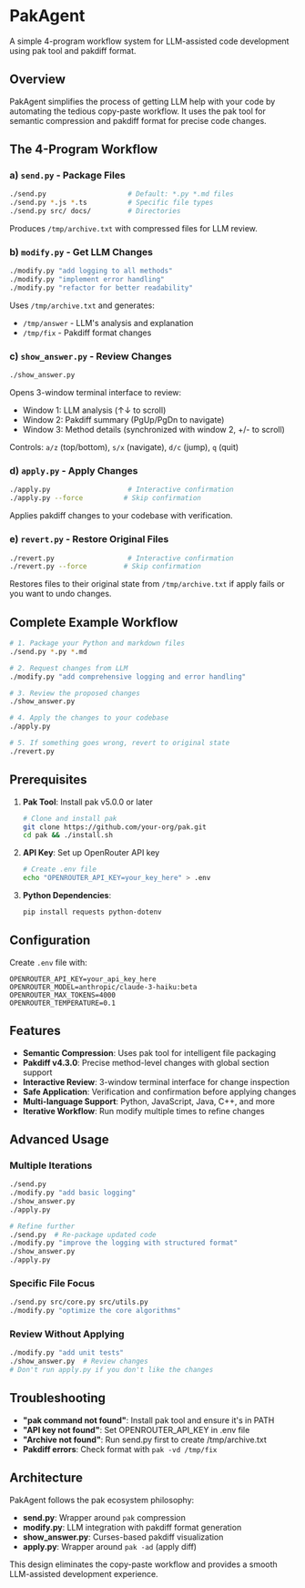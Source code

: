 # PakAgent

A simple 4-program workflow system for LLM-assisted code development using pak tool and pakdiff format.

## Overview

PakAgent simplifies the process of getting LLM help with your code by automating the tedious copy-paste workflow. It uses the pak tool for semantic compression and pakdiff format for precise code changes.

## The 4-Program Workflow

### a) `send.py` - Package Files
```bash
./send.py                    # Default: *.py *.md files
./send.py *.js *.ts          # Specific file types
./send.py src/ docs/         # Directories
```
Produces `/tmp/archive.txt` with compressed files for LLM review.

### b) `modify.py` - Get LLM Changes  
```bash
./modify.py "add logging to all methods"
./modify.py "implement error handling"
./modify.py "refactor for better readability"
```
Uses `/tmp/archive.txt` and generates:
- `/tmp/answer` - LLM's analysis and explanation
- `/tmp/fix` - Pakdiff format changes

### c) `show_answer.py` - Review Changes
```bash
./show_answer.py
```
Opens 3-window terminal interface to review:
- Window 1: LLM analysis (↑↓ to scroll)
- Window 2: Pakdiff summary (PgUp/PgDn to navigate)  
- Window 3: Method details (synchronized with window 2, +/- to scroll)

Controls: `a/z` (top/bottom), `s/x` (navigate), `d/c` (jump), `q` (quit)

### d) `apply.py` - Apply Changes
```bash
./apply.py                   # Interactive confirmation
./apply.py --force          # Skip confirmation
```
Applies pakdiff changes to your codebase with verification.

### e) `revert.py` - Restore Original Files
```bash
./revert.py                  # Interactive confirmation
./revert.py --force         # Skip confirmation
```
Restores files to their original state from `/tmp/archive.txt` if apply fails or you want to undo changes.

## Complete Example Workflow

```bash
# 1. Package your Python and markdown files
./send.py *.py *.md

# 2. Request changes from LLM
./modify.py "add comprehensive logging and error handling"

# 3. Review the proposed changes
./show_answer.py

# 4. Apply the changes to your codebase
./apply.py

# 5. If something goes wrong, revert to original state
./revert.py
```

## Prerequisites

1. **Pak Tool**: Install pak v5.0.0 or later
   ```bash
   # Clone and install pak
   git clone https://github.com/your-org/pak.git
   cd pak && ./install.sh
   ```

2. **API Key**: Set up OpenRouter API key
   ```bash
   # Create .env file
   echo "OPENROUTER_API_KEY=your_key_here" > .env
   ```

3. **Python Dependencies**:
   ```bash
   pip install requests python-dotenv
   ```

## Configuration

Create `.env` file with:
```env
OPENROUTER_API_KEY=your_api_key_here
OPENROUTER_MODEL=anthropic/claude-3-haiku:beta
OPENROUTER_MAX_TOKENS=4000
OPENROUTER_TEMPERATURE=0.1
```

## Features

- **Semantic Compression**: Uses pak tool for intelligent file packaging
- **Pakdiff v4.3.0**: Precise method-level changes with global section support
- **Interactive Review**: 3-window terminal interface for change inspection
- **Safe Application**: Verification and confirmation before applying changes
- **Multi-language Support**: Python, JavaScript, Java, C++, and more
- **Iterative Workflow**: Run modify multiple times to refine changes

## Advanced Usage

### Multiple Iterations
```bash
./send.py
./modify.py "add basic logging"
./show_answer.py
./apply.py

# Refine further
./send.py  # Re-package updated code
./modify.py "improve the logging with structured format"
./show_answer.py
./apply.py
```

### Specific File Focus
```bash
./send.py src/core.py src/utils.py
./modify.py "optimize the core algorithms"
```

### Review Without Applying
```bash
./modify.py "add unit tests"
./show_answer.py  # Review changes
# Don't run apply.py if you don't like the changes
```

## Troubleshooting

- **"pak command not found"**: Install pak tool and ensure it's in PATH
- **"API key not found"**: Set OPENROUTER_API_KEY in .env file
- **"Archive not found"**: Run send.py first to create /tmp/archive.txt
- **Pakdiff errors**: Check format with `pak -vd /tmp/fix`

## Architecture

PakAgent follows the pak ecosystem philosophy:
- **send.py**: Wrapper around `pak` compression
- **modify.py**: LLM integration with pakdiff format generation
- **show_answer.py**: Curses-based pakdiff visualization
- **apply.py**: Wrapper around `pak -ad` (apply diff)

This design eliminates the copy-paste workflow and provides a smooth LLM-assisted development experience.